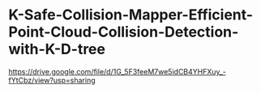 # K-Safe-Collision-Mapper-Efficient-Point-Cloud-Collision-Detection-with-K-D-tree

https://drive.google.com/file/d/1G_5F3feeM7we5idCB4YHFXuy_-fYtCbz/view?usp=sharing

